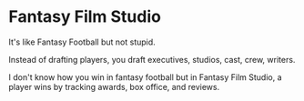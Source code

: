 # Fantasy Film Studio

It's like Fantasy Football but not stupid.

Instead of drafting players, you draft executives, studios, cast, crew, writers. 

I don't know how you win in fantasy football but in Fantasy Film Studio, a player wins by tracking awards, box office, and reviews.